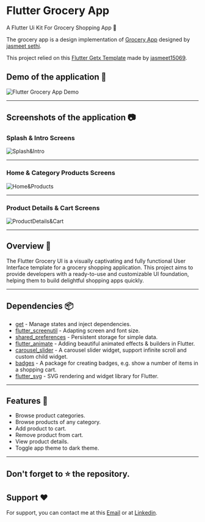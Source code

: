 # Flutter Grocery App

A Flutter Ui Kit For Grocery Shopping App 🚀

The grocery app is a design implementation of [Grocery App](https://dribbble.com/shots/18467737-Grocery-App) designed by [jasmeet sethi](https://dribbble.com/jasmet15069).

This project relied on this [Flutter Getx Template](https://github.com/EmadBeltaje/flutter_getx_template) made by [jasmeet15069](https://github.com/jasmeet15069).

## Demo of the application 🎥
![Flutter Grocery App Demo](https://github.com/jasmeet15069/flutter_grocery_app/assets/64075836/173268d3-ad71-49dd-96a4-d63c8b15e1a9)

---

## Screenshots of the application 📷

### Splash & Intro Screens

![Splash&Intro](https://github.com/jasmeet15069/flutter_grocery_app/assets/64075836/d398ec0c-db18-417e-ad8f-a403d8a76113)

---
### Home & Category Products Screens

![Home&Products](https://github.com/jasmeet15069/flutter_grocery_app/assets/64075836/fd98636b-4a5d-406d-9156-2bb79826d2a0)

---
### Product Details & Cart Screens

![ProductDetails&Cart](https://github.com/jasmeet15069/flutter_grocery_app/assets/64075836/ad41d1c1-14e6-453c-bb4e-a904ca194fa8)

---

## Overview 📙
The Flutter Grocery UI is a visually captivating and fully functional User Interface template for a grocery shopping application. This project aims to provide developers with a ready-to-use and customizable UI foundation, helping them to build delightful shopping apps quickly.

---
## Dependencies 📦️

- [get](https://pub.dev/packages/get) - Manage states and inject dependencies.
- [flutter_screenutil](https://pub.dev/packages/flutter_screenutil) - Adapting screen and font size.
- [shared_preferences](https://pub.dev/packages/shared_preferences) - Persistent storage for simple data.
- [flutter_animate](https://pub.dev/packages/flutter_animate) - Adding beautiful animated effects & builders in Flutter.
- [carousel_slider](https://pub.dev/packages/carousel_slider) - A carousel slider widget, support infinite scroll and custom child widget.
- [badges](https://pub.dev/packages/badges) - A package for creating badges, e.g. show a number of items in a shopping cart.
- [flutter_svg](https://pub.dev/packages/flutter_svg) - SVG rendering and widget library for Flutter.

---

## Features 🌟

- Browse product categories.
- Browse products of any category.
- Add product to cart.
- Remove product from cart.
- View product details.
- Toggle app theme to dark theme.

---

## Don't forget to :star: the repository.

## Support ❤️
For support, you can contact me at this [Email](mailto:jasmeet.15069@gmail.com) or at [Linkedin](https://www.linkedin.com/in/jasmeet-sethi-482780233/).
